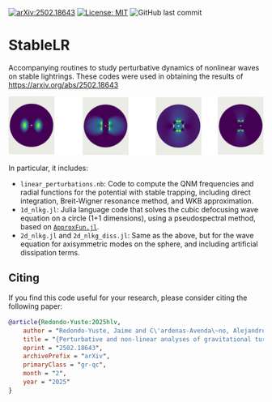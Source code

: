[![arXiv:2502.18643](https://img.shields.io/badge/arXiv-2502.18643-b31b1b.svg)](https://arxiv.org/abs/2502.18643) [![License: MIT](https://img.shields.io/badge/License-MIT-yellow.svg)](https://github.com/jredondoyuste/StableLR/blob/main/LICENSE)
![GitHub last commit](https://img.shields.io/github/last-commit/StableLR)

# StableLR
Accompanying routines to study perturbative dynamics of nonlinear waves on stable lightrings. These codes were used in obtaining the results of https://arxiv.org/abs/2502.18643

![Snapshots from the evolution of the cubic defocusing wave equation on a spacetime with stable trapping](https://github.com/jredondoyuste/StableLR/blob/main/stableLR_illustration.png)

In particular, it includes:

- `linear_perturbations.nb`: Code to compute the QNM frequencies and radial functions for the potential with stable trapping, including direct integration, Breit-Wigner resonance method, and WKB approximation.
- `1d_nlkg.jl`: Julia language code that solves the cubic defocusing wave equation on a circle (1+1 dimensions), using a pseudospectral method, based on [`ApproxFun.jl`](https://github.com/JuliaApproximation/ApproxFun.jl).
- `2d_nlkg.jl` and `2d_nlkg_diss.jl`: Same as the above, but for the wave equation for axisymmetric modes on the sphere, and including artificial dissipation terms.


## Citing

If you find this code useful for your research, please consider citing the following paper:

```bibtex
@article{Redondo-Yuste:2025hlv,
    author = "Redondo-Yuste, Jaime and C\'ardenas-Avenda\~no, Alejandro",
    title = "{Perturbative and non-linear analyses of gravitational turbulence in spacetimes with stable light rings}",
    eprint = "2502.18643",
    archivePrefix = "arXiv",
    primaryClass = "gr-qc",
    month = "2",
    year = "2025"
}
```
